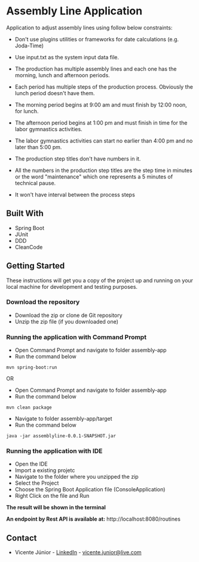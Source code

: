 # Assembly Line Application

Application to adjust assembly lines using follow below constraints:

-  Don't use plugins utilities or frameworks for date calculations (e.g. Joda-Time)

- Use input.txt as the system input data file.
- The production has multiple assembly lines and each one has the morning, lunch and afternoon periods.
- Each period has multiple steps of the production process. Obviously the lunch period doesn't have them.
- The morning period begins at 9:00 am and must finish by 12:00 noon, for lunch.
- The afternoon period begins at 1:00 pm and must finish in time for the labor gymnastics activities.
- The labor gymnastics activities can start no earlier than 4:00 pm and no later than 5:00 pm.
- The production step titles don't have numbers in it.
- All the numbers in the production step titles are the step time in minutes or the word "maintenance" which one represents a 5 minutes of technical pause.
- It won't have interval between the process steps



## Built With

- Spring Boot
- JUnit
- DDD
- CleanCode



## Getting Started

These instructions will get you a copy of the project up and running on your local machine for development and testing purposes. 



### Download the repository

- Download the zip or clone de Git repository
- Unzip the zip file (if you downloaded one)



### Running the application with Command Prompt

- Open Command Prompt and navigate to folder assembly-app
- Run the command below

```shell
mvn spring-boot:run
```

OR

- Open Command Prompt and navigate to folder assembly-app
- Run the command below

```shell
mvn clean package
```

- Navigate to folder assembly-app/target
- Run the command below

```shell
java -jar assemblyline-0.0.1-SNAPSHOT.jar
```



### Running the application with IDE

- Open the IDE
- Import a existing projetc
- Navigate to the folder where you unzipped the zip
- Select the Project
- Choose the Spring Boot Application file (ConsoleApplication)
- Right Click on the file and Run



**The result will be shown in the terminal**

**An endpoint by Rest API is available at:** http://localhost:8080/routines



## Contact

- Vicente Júnior - [LinkedIn](https://www.linkedin.com/in/vicente-jr-41787963/) - vicente.junior@live.com 
